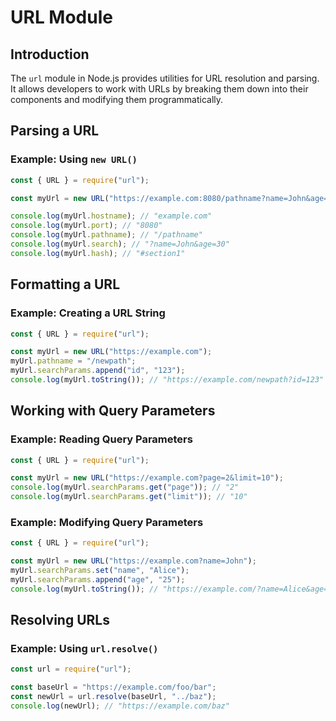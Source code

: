 # URL Module

## Introduction
The `url` module in Node.js provides utilities for URL resolution and parsing. It allows developers to work with URLs by breaking them down into their components and modifying them programmatically.

## Parsing a URL

### Example: Using `new URL()`
```js
const { URL } = require("url");

const myUrl = new URL("https://example.com:8080/pathname?name=John&age=30#section1");

console.log(myUrl.hostname); // "example.com"
console.log(myUrl.port); // "8080"
console.log(myUrl.pathname); // "/pathname"
console.log(myUrl.search); // "?name=John&age=30"
console.log(myUrl.hash); // "#section1"
```

## Formatting a URL

### Example: Creating a URL String
```js
const { URL } = require("url");

const myUrl = new URL("https://example.com");
myUrl.pathname = "/newpath";
myUrl.searchParams.append("id", "123");
console.log(myUrl.toString()); // "https://example.com/newpath?id=123"
```

## Working with Query Parameters

### Example: Reading Query Parameters
```js
const { URL } = require("url");

const myUrl = new URL("https://example.com?page=2&limit=10");
console.log(myUrl.searchParams.get("page")); // "2"
console.log(myUrl.searchParams.get("limit")); // "10"
```

### Example: Modifying Query Parameters
```js
const { URL } = require("url");

const myUrl = new URL("https://example.com?name=John");
myUrl.searchParams.set("name", "Alice");
myUrl.searchParams.append("age", "25");
console.log(myUrl.toString()); // "https://example.com/?name=Alice&age=25"
```

## Resolving URLs

### Example: Using `url.resolve()`
```js
const url = require("url");

const baseUrl = "https://example.com/foo/bar";
const newUrl = url.resolve(baseUrl, "../baz");
console.log(newUrl); // "https://example.com/baz"
```

